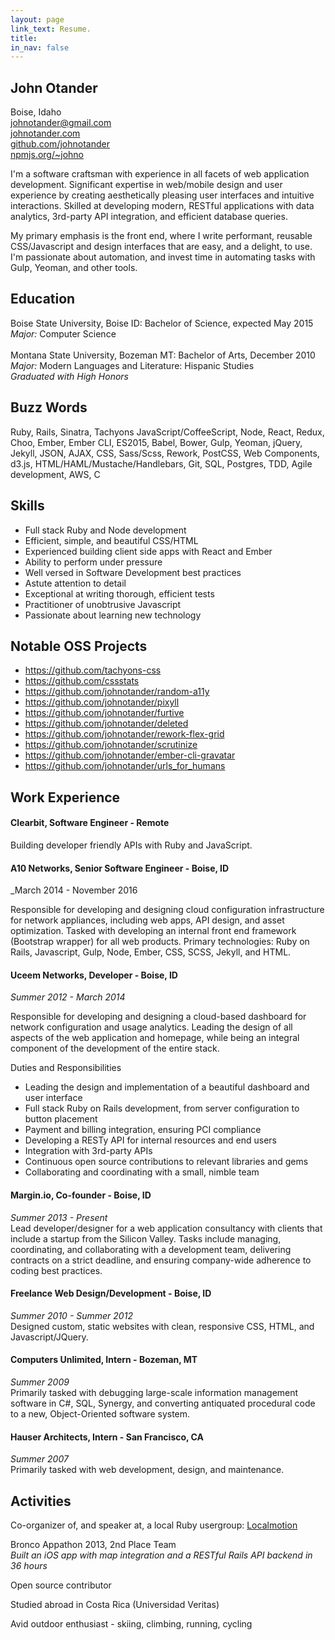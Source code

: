 ```yaml
---
layout: page
link_text: Resume.
title:
in_nav: false
---
```


## John Otander
Boise, Idaho   
[johnotander@gmail.com](mailto:johnotander@gmail.com)   
[johnotander.com](http://www.johnotander.com)   
[github.com/johnotander](https://github.com/johnotander)  
[npmjs.org/~johno](https://www.npmjs.com/~johno)   

I'm a software craftsman with experience in all facets of web application development. Significant expertise in web/mobile design and user experience by creating aesthetically pleasing user interfaces and intuitive interactions. Skilled at developing modern, RESTful applications with data analytics, 3rd-party API integration, and efficient database queries.

My primary emphasis is the front end, where I write performant, reusable CSS/Javascript and design interfaces that are easy, and a delight, to use. I'm passionate about automation, and invest time in automating tasks with Gulp, Yeoman, and other tools.

## Education

Boise State University, Boise ID: Bachelor of Science, expected May 2015   
_Major:_ Computer Science
<br>
<br>
Montana State University, Bozeman MT: Bachelor of Arts, December 2010   
_Major:_ Modern Languages and Literature: Hispanic Studies   
_Graduated with High Honors_

## Buzz Words

Ruby, Rails, Sinatra, Tachyons JavaScript/CoffeeScript, Node, React, Redux, Choo, Ember, Ember CLI, ES2015, Babel, Bower, Gulp, Yeoman, jQuery, Jekyll, JSON, AJAX, CSS, Sass/Scss, Rework, PostCSS, Web Components, d3.js, HTML/HAML/Mustache/Handlebars, Git, SQL, Postgres, TDD, Agile development, AWS, C

## Skills

  - Full stack Ruby and Node development
  - Efficient, simple, and beautiful CSS/HTML
  - Experienced building client side apps with React and Ember
  - Ability to perform under pressure
  - Well versed in Software Development best practices
  - Astute attention to detail
  - Exceptional at writing thorough, efficient tests
  - Practitioner of unobtrusive Javascript
  - Passionate about learning new technology

## Notable OSS Projects

* <https://github.com/tachyons-css>
* <https://github.com/cssstats>
* <https://github.com/johnotander/random-a11y>
* <https://github.com/johnotander/pixyll>
* <https://github.com/johnotander/furtive>
* <https://github.com/johnotander/deleted>
* <https://github.com/johnotander/rework-flex-grid>
* <https://github.com/johnotander/scrutinize>
* <https://github.com/johnotander/ember-cli-gravatar>
* <https://github.com/johnotander/urls_for_humans>

## Work Experience

#### Clearbit, Software Engineer - Remote

Building developer friendly APIs with Ruby and JavaScript.

#### A10 Networks, Senior Software Engineer - Boise, ID
_March 2014 - November 2016
 
Responsible for developing and designing cloud configuration infrastructure for network appliances, including web apps, API design, and asset optimization. Tasked with developing an internal front end framework (Bootstrap wrapper) for all web products. Primary technologies: Ruby on Rails, Javascript, Gulp, Node, Ember, CSS, SCSS, Jekyll, and HTML.


#### Uceem Networks, Developer - Boise, ID   
_Summer 2012 - March 2014_

Responsible for developing and designing a cloud-based dashboard for network configuration and usage analytics. Leading the design of all aspects of the web application and homepage, while being an integral component of the development of the entire stack.

Duties and Responsibilities   

  - Leading the design and implementation of a beautiful dashboard and user interface
  - Full stack Ruby on Rails development, from server configuration to button placement
  - Payment and billing integration, ensuring PCI compliance
  - Developing a RESTy API for internal resources and end users
  - Integration with 3rd-party APIs
  - Continuous open source contributions to relevant libraries and gems
  - Collaborating and coordinating with a small, nimble team


#### Margin.io, Co-founder - Boise, ID   
_Summer 2013 - Present_  
Lead developer/designer for a web application consultancy with clients that include a startup from the Silicon Valley. Tasks include managing, coordinating, and collaborating with a development team, delivering contracts on a strict deadline, and ensuring company-wide adherence to coding best practices.

#### Freelance Web Design/Development - Boise, ID   
_Summer 2010 - Summer 2012_  
Designed custom, static websites with clean, responsive CSS, HTML, and Javascript/JQuery.


#### Computers Unlimited, Intern - Bozeman, MT   
_Summer 2009_  
Primarily tasked with debugging large-scale information management software in C#, SQL, Synergy, and converting antiquated procedural code to a new, Object-Oriented software system.


#### Hauser Architects, Intern - San Francisco, CA   
_Summer 2007_  
Primarily tasked with web development, design, and maintenance.

## Activities

Co-organizer of, and speaker at, a local Ruby usergroup: [Localmotion](http://localmotion.io) 

Bronco Appathon 2013, 2nd Place Team  
_Built an iOS app with map integration and a RESTful Rails API backend in 36 hours_

Open source contributor

Studied abroad in Costa Rica (Universidad Veritas)

Avid outdoor enthusiast - skiing, climbing, running, cycling
